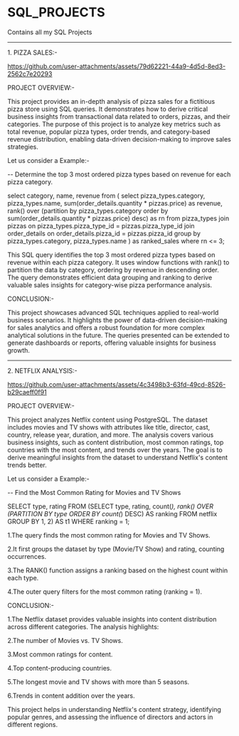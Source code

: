 # SQL_PROJECTS
Contains all my SQL Projects
<hr/> 
1. PIZZA SALES:-

https://github.com/user-attachments/assets/79d62221-44a9-4d5d-8ed3-2562c7e20293

PROJECT OVERVIEW:-

This project provides an in-depth analysis of pizza sales for a fictitious pizza store using SQL queries. It demonstrates how to derive critical business insights from transactional data related to orders, pizzas, and their categories. The purpose of this project is to analyze key metrics such as total revenue, popular pizza types, order trends, and category-based revenue distribution, enabling data-driven decision-making to improve sales strategies.

Let us consider a Example:-

-- Determine the top 3 most ordered pizza types based on revenue for each pizza category.

select category, name, revenue
from (
    select pizza_types.category, pizza_types.name,
           sum(order_details.quantity * pizzas.price) as revenue,
           rank() over (partition by pizza_types.category order by sum(order_details.quantity * pizzas.price) desc) as rn
    from pizza_types
    join pizzas on pizza_types.pizza_type_id = pizzas.pizza_type_id
    join order_details on order_details.pizza_id = pizzas.pizza_id
    group by pizza_types.category, pizza_types.name
) as ranked_sales
where rn <= 3;

This SQL query identifies the top 3 most ordered pizza types based on revenue within each pizza category. It uses window functions with rank() to partition the data by category, ordering by revenue in descending order. The query demonstrates efficient data grouping and ranking to derive valuable sales insights for category-wise pizza performance analysis.

CONCLUSION:-

This project showcases advanced SQL techniques applied to real-world business scenarios. It highlights the power of data-driven decision-making for sales analytics and offers a robust foundation for more complex
analytical solutions in the future. The queries presented can be extended to generate dashboards or reports, offering valuable insights for business growth.


<hr/> 
2. NETFLIX ANALYSIS:-

https://github.com/user-attachments/assets/4c3498b3-63fd-49cd-8526-b29caeff0f91

PROJECT OVERVIEW:-

This project analyzes Netflix content using PostgreSQL. The dataset includes movies and TV shows with attributes like title, director, cast, country, release year, duration, and more. The analysis covers various business insights, such as content distribution, most common ratings, top countries with the most content, and trends over the years. The goal is to derive meaningful insights from the dataset to understand Netflix's content trends better.

Let us consider a Example:-

-- Find the Most Common Rating for Movies and TV Shows

SELECT
    type,
    rating
FROM
    (SELECT type, rating, count(*), rank() OVER (PARTITION BY type ORDER BY count(*) DESC)
    AS ranking FROM netflix GROUP BY 1, 2)
AS t1 WHERE ranking = 1;

1.The query finds the most common rating for Movies and TV Shows.

2.It first groups the dataset by type (Movie/TV Show) and rating, counting occurrences.

3.The RANK() function assigns a ranking based on the highest count within each type.

4.The outer query filters for the most common rating (ranking = 1).

CONCLUSION:-

1.The Netflix dataset provides valuable insights into content distribution across different categories. The analysis highlights:

2.The number of Movies vs. TV Shows.

3.Most common ratings for content.

4.Top content-producing countries.

5.The longest movie and TV shows with more than 5 seasons.

6.Trends in content addition over the years.

This project helps in understanding Netflix's content strategy, identifying popular genres, and assessing the influence of directors and actors in different regions.

